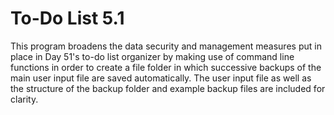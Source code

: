# To-Do List 5.1

This program broadens the data security and management measures put in place in Day 51's to-do list organizer by making use of command line functions in order to create a file folder in which successive backups of the main user input file are saved automatically. The user input file as well as the structure of the backup folder and example backup files are included for clarity. 